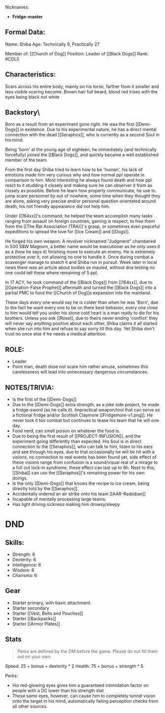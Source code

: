 Nicknames: 
- **Fridge-master**
## Formal Data:
Name: Shiba
Age: Technically 9, Practically 27

Member of: [[Church of Dog]]
Position: Leader of [[Black Dogs]]
Rank: #CDL5 

## Characteristics:
Scars across his entire body, mainly on his torso, farther from it smaller and less visible scaring become. Brown hair full beard, blood red Irises with the eyes being black not white
## Backstory\
Born as a result from an experiment gone right. He was the first [[Demi-Dogs]] in existence. Due to his experimental nature, he has a direct mental connection with the dead [[Seraphos]], who is currently as a second Soul in his mind. 

Being 'born' at the young age of eighteen, he immediately (and technically forcefully) joined the [[Black Dogs]], and quickly became a well established member of the team.

From the first day Shiba tried to learn how to be 'human', his lack of emotions made him very curious why and how normal ppl operate in comparison to him. Most interesting he always found death and how ppl react to it studding it closely and making sure he can observer it from as closely as possible. Before he learn how properly communicate, he use to jump scare personnel by out of nowhere, some time when they thought they are alone, asking very precise and/or personal question orientated around death, his not friendly appearance did not help him.

Under [[164xx]]'s command, he helped the team accomplish many tasks ranging from assault on foreign countries, gaining is respect, to free them from the [[The Rat Association (TRA)]]'s grasp, or sometimes even peaceful expeditions to spread the love for [[Ice Cream]] and [[Dogs]]. 

He forged his own weapon: A revolver nicknamed "Judgment" chambered in 500 S&W Magnum, a better name would be executioner as he only uses it as a (how he says it) finishing move to execute an enemy. He is extremely protective over it, not allowing no one to handle it. Once during combat a scavenger manage to snatch it and Shiba run in pursuit. Week later in local news there was an article about bodies so mauled, without dna testing no one could tell these where remaining of 5 ppl.

In 17 ACY, he took command of the [[Black Dogs]] from [[164xx]], due to [[Operation-False Prophet]] aftermath and turned the [[Black Dogs]] into a partial PMC to fund the [[Church of Dog]]s expansion into the mainland.

These days every one would say he is colder than when he was 'Born', due to the fact he want every one to be on there best behavior, every one close to him would tell you under his stone cold heart is a man ready to die for his brothers. Unless you ask [[Rose]], due to theirs never ending 'conflict' they will never say anything positive about each other, Shiba claims it all started when she run into him and refuse to say sorry till this day. Yet Shiba don't trust no once else if he needs a medical attention.
## ROLE: 
- Leader
- Point man, death dose not scare him rather amuse, sometimes this carelessness will lead into unnecessary dangerous circumstances 

## NOTES/TRIVIA:
- Is the first of the [[Demi-Dogs]]
- Due to the [[Demi-Dogs]] extra strength, as a joke side project, he made a fridge-sword (as he calls it).
  Impractical weapon/tool that can serve as a fictional fridge and/or Scottish Claymore [[Fridgemore-v1.png]]. He never took it too combat but continues to tease his team that he will one day.
- Food nerd, can smell poison on whatever the food is.
- Due to being the first result of [[PROJECT-INFUSION]], and the experiment going differently than expected. His Soul is in direct connection to the [[Seraphos]], who can talk to him, listen to his ears and see through his eyes, due to that occasionally he will be hit with a visions, no connection to real events has been found yet, side effect of these visions range from confusion is a sound/visual real of a mirage to a full out lock-in syndrome, these effect can last up to 6h. Next to this, [[Shiba]] can use the [[Seraphos]]'s remaining power for his own doings.
- Is the only [[Demi-Dogs]] that knows the recipe to ice cream, being directly told by the [[Seraphos]].
- Accidentally ordered an air strike onto his team [[AAR-Radioban]]
- Incapable of mentally processing large teams.
- Has light driving sickness making him drowsy/sleepy

# DND
## Skills:

- Strength: 6
- Dexterity: 6
- Intelligence: 6
- Wisdom: 6
- Charisma: 6

## Gear

- Starter primary, with basic attachment.
- Starter secondary
- Starter [[Vest, Belts and Pouches]]
- Starter [[Backpacks]]
- Starter [[Armor Plates]]

## Stats
> Perks are defined by the DM before the game. Please do not fill them out on your own.

Speed: 25 + bonus + dexterity * 2
Health: 75 + bonus + strength * 5

Perks:
- His red-glowing eyes gives him a guaranteed intimidation factor on people with a DC lower than his strength stat
- These same eyes, however, can cause him to completely tunnel vision onto the target in his mind, automatically failing perception checks from all other sources.